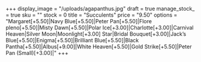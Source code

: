 +++
display_image = "/uploads/agapanthus.jpg"
draft = true
manage_stock_ = true
sku = ""
stock = 0
title = "Succulents"
price = "9.50"
options = "Margaret[+5.50]|Navy Blue[+5.50]|Peter Pan[+5.50]|Flore pleno[+5.50]|Misty Dawn[+5.50]|Polar Ice[+3.00]|Charlotte[+3.00]|Carnival Heaven|Silver Moon|Moonlight[+3.00] Star|Bridal Bouquet[+3.00]|Jack’s Blue[+5.50]|Enigma[+5.50]|Brilliant Blue[+5.50]|Black Pantha[+5.50]|Albus[+9.00]|White Heaven[+5.50]|Gold Strike[+5.50]|Peter Pan (Small)[+3.00]|"
+++
